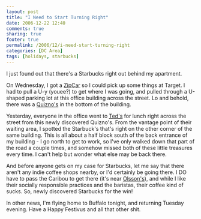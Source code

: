 ```yaml
---
layout: post
title: "I Need to Start Turning Right"
date: 2006-12-22 12:40
comments: true
sharing: true
footer: true
permalink: /2006/12/i-need-start-turning-right
categories: [DC Area]
tags: [holidays, starbucks]
---
```

I just found out that there's a Starbucks right out behind my apartment.

On Wednesday, I got a <a href="http://www.zipcar.com/">ZipCar</a> so I could pick up some things at Target.  I had to pull a U-y (youee?) to get where I was going, and pulled through a U-shaped parking lot at this office building across the street.  Lo and behold, there was a <a href="http://www.quiznos.com/">Quizno's</a> in the bottom of the building.

Yesterday, everyone in the office went to <a href="http://www.tedsmontanagrill.com/">Ted's</a> for lunch right across the street from this newly discovered Quizno's.  From the vantage point of their waiting area, I spotted the Starbuck's that's right on the other corner of the same building.  This is all about a half block south of the back entrance of my building - I go north to get to work, so I've only walked down that part of the road a couple times, and somehow missed both of these little treasures every time.  I can't help but wonder what else may be back there.

And before anyone gets on my case for Starbucks, let me say that there aren't any indie coffee shops nearby, or I'd certainly be going there.  I DO have to pass the Caribou to get there (it's near <a href="/archives/2006/12/my_very_own_bookstore.php">Olsson's</a>), and while I like their socially responsible practices and the baristas, their coffee kind of sucks.  So, newly discovered Starbucks for the win!

In other news, I'm flying home to Buffalo tonight, and returning Tuesday evening.  Have a Happy Festivus and all that other shit.

